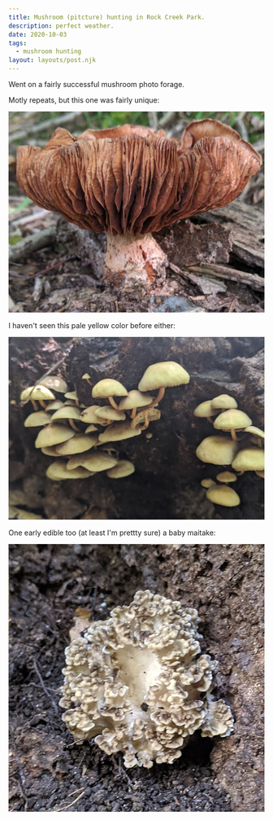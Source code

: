 ```yaml
---
title: Mushroom (pitcture) hunting in Rock Creek Park.
description: perfect weather.
date: 2020-10-03
tags:
  - mushroom hunting
layout: layouts/post.njk
---
```


Went on a fairly successful mushroom photo forage. 

Motly repeats, but this one was fairly unique:

![Gilled cinnamon](/img/2020_10_03_cinnamon_gills.jpg)

I haven't seen this pale yellow color before either:

![fragile yellow](/img/2020_10_03_yellow_fragile.jpg)

One early edible too (at least I'm prettty sure) a baby maitake:

![baby maitake](/img/2020_10_03_baby_maitake_sharp.jpg)

